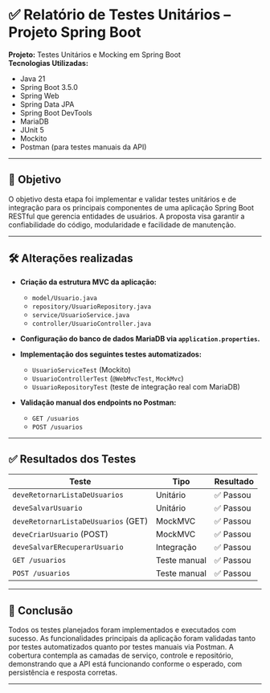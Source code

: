 # ✅ Relatório de Testes Unitários – Projeto Spring Boot

**Projeto:** Testes Unitários e Mocking em Spring Boot  
**Tecnologias Utilizadas:**
- Java 21  
- Spring Boot 3.5.0  
- Spring Web  
- Spring Data JPA  
- Spring Boot DevTools  
- MariaDB  
- JUnit 5  
- Mockito  
- Postman (para testes manuais da API)

---

## 🎯 Objetivo

O objetivo desta etapa foi implementar e validar testes unitários e de integração para os principais componentes de uma aplicação Spring Boot RESTful que gerencia entidades de usuários. A proposta visa garantir a confiabilidade do código, modularidade e facilidade de manutenção.

---

## 🛠️ Alterações realizadas

- **Criação da estrutura MVC da aplicação:**
  - `model/Usuario.java`
  - `repository/UsuarioRepository.java`
  - `service/UsuarioService.java`
  - `controller/UsuarioController.java`

- **Configuração do banco de dados MariaDB via `application.properties`.**

- **Implementação dos seguintes testes automatizados:**
  - `UsuarioServiceTest` (Mockito)
  - `UsuarioControllerTest` (`@WebMvcTest`, `MockMvc`)
  - `UsuarioRepositoryTest` (teste de integração real com MariaDB)

- **Validação manual dos endpoints no Postman:**
  - `GET /usuarios`
  - `POST /usuarios`

---

## ✅ Resultados dos Testes

| Teste                                 | Tipo           | Resultado |
|--------------------------------------|----------------|-----------|
| `deveRetornarListaDeUsuarios`        | Unitário       | ✅ Passou |
| `deveSalvarUsuario`                  | Unitário       | ✅ Passou |
| `deveRetornarListaDeUsuarios` (GET)  | MockMVC        | ✅ Passou |
| `deveCriarUsuario` (POST)            | MockMVC        | ✅ Passou |
| `deveSalvarERecuperarUsuario`        | Integração     | ✅ Passou |
| `GET /usuarios`                      | Teste manual   | ✅ Passou |
| `POST /usuarios`                     | Teste manual   | ✅ Passou |

---

## 📌 Conclusão

Todos os testes planejados foram implementados e executados com sucesso. As funcionalidades principais da aplicação foram validadas tanto por testes automatizados quanto por testes manuais via Postman. A cobertura contempla as camadas de serviço, controle e repositório, demonstrando que a API está funcionando conforme o esperado, com persistência e resposta corretas.

---
